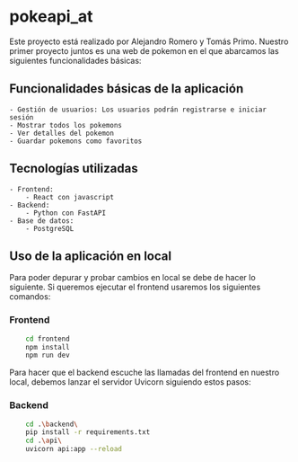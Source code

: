 # pokeapi_at
Este proyecto está realizado por Alejandro Romero y Tomás Primo. Nuestro primer proyecto juntos es una web de pokemon en el que abarcamos las siguientes funcionalidades básicas:

## Funcionalidades básicas de la aplicación
    - Gestión de usuarios: Los usuarios podrán registrarse e iniciar sesión
    - Mostrar todos los pokemons
    - Ver detalles del pokemon
    - Guardar pokemons como favoritos

## Tecnologías utilizadas
    - Frontend:
        - React con javascript
    - Backend:
        - Python con FastAPI
    - Base de datos:
        - PostgreSQL

## Uso de la aplicación en local

Para poder depurar y probar cambios en local se debe de hacer lo siguiente. Si queremos ejecutar el frontend usaremos los siguientes comandos:

### Frontend

```bash
    cd frontend
    npm install
    npm run dev
```

Para hacer que el backend escuche las llamadas del frontend en nuestro local, debemos lanzar el servidor Uvicorn siguiendo estos pasos:

### Backend

```bash
    cd .\backend\
    pip install -r requirements.txt
    cd .\api\
    uvicorn api:app --reload